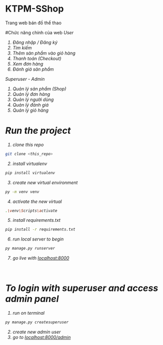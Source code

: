 # KTPM-SShop

Trang web bán đồ thể thao

#Chức năng chính của web
<I>User

1. Đăng nhập / Đăng ký
2. Tìm kiếm
3. Thêm sản phẩm vào giỏ hàng
4. Thanh toán (Checkout)
5. Xem đơn hàng
6. Đánh giá sản phẩm

<II>Superuser - Admin
1. Quản lý sản phẩm (Shop)
2. Quản lý đơn hàng
3. Quản lý người dùng
4. Quản lý đánh giá
5. Quản lý giỏ hàng

# Run the project

1. clone this repo

```bash
git clone <this_repo>
```

2. install virtualenv

```bash
pip install virtualenv
```

3. create new virtual environment

```bash
py -m venv venv
```

4. activate the new virtual

```bash
.\venv\Scripts\activate
```

5. install requirements.txt

```bash
pip install -r requirements.txt
```

6. run local server to begin

```bash
py manage.py runserver
```

7.  go live with [localhost:8000](http://localhost:8000/)

 <br>

# To login with superuser and access admin panel

1.  run on terminal

```bash
py manage.py createsuperuser
```

2.  create new admin user
3.  go to [localhost:8000/admin](http://localhost:8000/admin)
